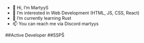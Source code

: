 - 👋 Hi, I’m MartyyS
- 👀 I’m interested in Web Development (HTML, JS, CSS, React)
- 🌱 I’m currently learning Rust
- 📫 You can reach me via Discord martyys

##Active Developer
##SSPŠ
